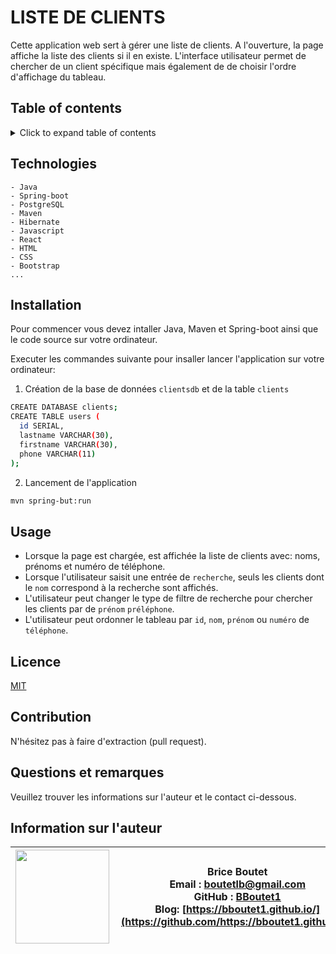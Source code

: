 # LISTE DE CLIENTS

Cette application web sert à gérer une liste de clients. A l'ouverture, la page affiche la liste des clients si il en existe. L'interface utilisateur permet de chercher de un client spécifique mais également de de choisir l'ordre d'affichage du tableau.

## Table of contents

<!-- ⛔️ MD-MAGIC-EXAMPLE:START (TOC:collapse=true&collapseText=Click to expand) -->
<details>
<summary>Click to expand table of contents</summary>

* [Technologies](#technologies)
* [Installation](#installation)
* [Usage](#usage)
* [Licence](#licence)
* [Contributing](#contributing)
* [Questions](#questions)
* [Author information](#author-information)

</details>
<!-- ⛔️ MD-MAGIC-EXAMPLE:END -->

## Technologies

```
- Java
- Spring-boot
- PostgreSQL
- Maven
- Hibernate
- Javascript
- React
- HTML
- CSS
- Bootstrap
...
```

## Installation

Pour commencer vous devez intaller Java, Maven et Spring-boot ainsi que le code source sur votre ordinateur.

Executer les commandes suivante pour insaller lancer l'application sur votre ordinateur:

1. Création de la base de données `clientsdb` et de la table `clients`

```sh
CREATE DATABASE clients;
CREATE TABLE users (
  id SERIAL,
  lastname VARCHAR(30),
  firstname VARCHAR(30),
  phone VARCHAR(11)
);  
```

2. Lancement de l'application
```sh
mvn spring-but:run    
```

## Usage

* Lorsque la page est chargée, est affichée la liste de clients avec: noms, prénoms et numéro de téléphone.
* Lorsque l'utilisateur saisit une entrée de `recherche`, seuls les clients dont le `nom` correspond à la recherche sont affichés.
* L'utilisateur peut changer le type de filtre de recherche pour chercher les clients par de `prénom` `préléphone`.
* L'utilisateur peut ordonner le tableau par `id`, `nom`, `prénom` ou `numéro` de `téléphone`.

## Licence

[MIT](https://choosealicense.com/licenses/mit)

## Contribution

N'hésitez pas à faire d'extraction (pull request).

## Questions et remarques

Veuillez trouver les informations sur l'auteur et le contact ci-dessous.

## Information sur l'auteur

| <img align="left" width="150" height="auto" margin="10"  src="https://avatars3.githubusercontent.com/u/59809722?v=4"> |  Brice Boutet <br/>  Email : [boutetlb@gmail.com](boutetlb@gmail.com)<br/> GitHub : [BBoutet1](https://github.com/bboutet1)<br> Blog:  [https://bboutet1.github.io/](https://github.com/https://bboutet1.github.io/) |
| -------- | ----------- |

